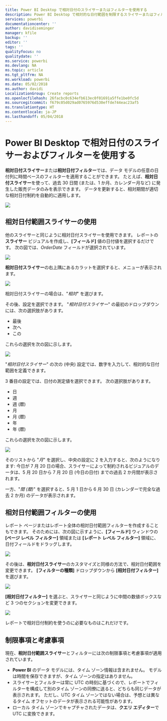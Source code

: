 ```yaml
---
title: Power BI Desktop で相対日付のスライサーまたはフィルターを使用する
description: Power BI Desktop で相対的な日付範囲を制限するスライサーまたはフィルターを使う方法について説明します
services: powerbi
documentationcenter: ''
author: davidiseminger
manager: kfile
backup: ''
editor: ''
tags: ''
qualityfocus: no
qualitydate: ''
ms.service: powerbi
ms.devlang: NA
ms.topic: article
ms.tgt_pltfrm: NA
ms.workload: powerbi
ms.date: 05/02/2018
ms.author: davidi
LocalizationGroup: Create reports
ms.openlocfilehash: 26facbc0c634efb613ec0f01691a5ffe1be0fc5d
ms.sourcegitcommit: f679c05d029ad0765976d530effde744eac23af5
ms.translationtype: HT
ms.contentlocale: ja-JP
ms.lasthandoff: 05/04/2018
---
```

# <a name="use-a-relative-date-slicer-and-filter-in-power-bi-desktop"></a>Power BI Desktop で相対日付のスライサーおよびフィルターを使用する
**相対日付スライサー**または**相対日付フィルター**では、データ モデルの任意の日付列に時間ベースのフィルターを適用することができます。 たとえば、**相対日付スライサー**を使って、過去 30 日間 (または、1 か月、カレンダー月など) に発生した販売データのみを表示できます。 データを更新すると、相対期間が適切な相対日付制約を自動的に適用します。

![](media/desktop-slicer-filter-date-range/relative-date-range-slicer-filter_01.png)

## <a name="using-the-relative-date-range-slicer"></a>相対日付範囲スライサーの使用
他のスライサーと同じように相対日付スライサーを使用できます。 レポートの**スライサー** ビジュアルを作成し、**[フィールド]** 値の日付値を選択するだけです。 次の図では、*OrderDate* フィールドが選択されています。

![](media/desktop-slicer-filter-date-range/relative-date-range-slicer-filter_02.png)

**相対日付スライサー**の右上隅にあるカラットを選択すると、メニューが表示されます。

![](media/desktop-slicer-filter-date-range/relative-date-range-slicer-filter_03.png)

相対日付スライサーの場合は、"*相対*" を選びます。

その後、設定を選択できます。 "*相対日付スライサー*" の最初のドロップダウンには、次の選択肢があります。

* 最後
* 次へ
* この

これらの選択を次の図に示します。

![](media/desktop-slicer-filter-date-range/relative-date-range-slicer-filter_04.png)

"*相対日付スライサー*" の次の (中央) 設定では、数字を入力して、相対的な日付範囲を定義できます。

3 番目の設定では、日付の測定値を選択できます。 次の選択肢があります。

* 日
* 週
* 週 (暦)
* 月
* 月 (暦)
* 年
* 年 (暦)

これらの選択を次の図に示します。

![](media/desktop-slicer-filter-date-range/relative-date-range-slicer-filter_05.png)

そのリストから "*月*" を選択し、中央の設定に 2 を入力すると、次のようになります: 今日が 7 月 20 日の場合、スライサーによって制約されるビジュアルのデータは、5 月 20 日から 7 月 20 日 (今日の日付) までの過去 2 か月間が表示されます。

一方、"*間 (暦)*" を選択すると、5 月 1 日から 6 月 30 日 (カレンダーで完全な過去 2 か月) のデータが表示されます。

## <a name="using-the-relative-date-range-filter"></a>相対日付範囲フィルターの使用
レポート ページまたはレポート全体の相対日付範囲フィルターを作成することもできます。 そのためには、次の図に示すように、**[フィールド]** ウィンドウの **[ページ レベル フィルター]** 領域または **[レポート レベル フィルター]** 領域に、日付フィールドをドラッグします。

![](media/desktop-slicer-filter-date-range/relative-date-range-slicer-filter_06.png)

その後は、**相対日付スライサー**のカスタマイズと同様の方法で、相対日付範囲を変更できます。 **[フィルターの種類]** ドロップダウンから **[相対日付フィルター]** を選びます。

![](media/desktop-slicer-filter-date-range/relative-date-range-slicer-filter_07.png)

**[相対日付フィルター]** を選ぶと、スライサーと同じように中間の数値ボックスなど 3 つのセクションを変更できます。

![](media/desktop-slicer-filter-date-range/relative-date-range-slicer-filter_08.png)

レポートで相対日付制約を使うのに必要なものはこれだけです。

## <a name="limitations-and-considerations"></a>制限事項と考慮事項
現在、**相対日付範囲スライサー**とフィルターには次の制限事項と考慮事項が適用されています。

* **Power BI** のデータ モデルには、タイム ゾーン情報は含まれません。 モデルは時間を保存できますが、タイム ゾーンの指定はありません。
* スライサーとフィルターは常に UTC の時刻に基づくので、レポートでフィルターを構成して別のタイム ゾーンの同僚に送ると、どちらも同じデータが表示されます。 ただし、UTC タイム ゾーンではない場合は、予想とは異なるタイム オフセットのデータが表示される可能性があります。
* ローカル タイム ゾーンでキャプチャされたデータは、**クエリ エディター**で UTC に変換できます。

